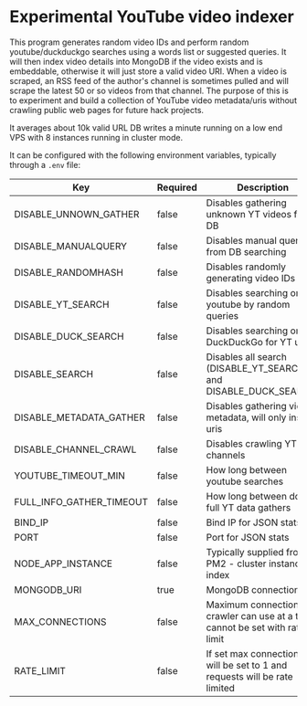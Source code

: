 # Experimental YouTube video indexer

This program generates random video IDs and perform random youtube/duckduckgo searches using a words list or suggested queries. It will then index video details into MongoDB if the video exists and is embeddable, otherwise it will just store a valid video URI. When a video is scraped, an RSS feed of the author's channel is sometimes pulled and will scrape the latest 50 or so videos from that channel. The purpose of this is to experiment and build a collection of YouTube video metadata/uris without crawling public web pages for future hack projects.

It averages about 10k valid URL DB writes a minute running on a low end VPS with 8 instances running in cluster mode.

It can be configured with the following environment variables, typically through a `.env` file:

| Key         | Required     | Description |
|--------------|-----------|------------|
| DISABLE_UNNOWN_GATHER | false     | Disables gathering unknown YT videos from DB       |
| DISABLE_MANUALQUERY | false     | Disables manual queries from DB searching       |
| DISABLE_RANDOMHASH | false     | Disables randomly generating video IDs       |
| DISABLE_YT_SEARCH | false     | Disables searching on youtube by random queries       |
| DISABLE_DUCK_SEARCH | false     | Disables searching on DuckDuckGo for YT urls       |
| DISABLE_SEARCH | false     | Disables all search (DISABLE_YT_SEARCH and DISABLE_DUCK_SEARCH)       |
| DISABLE_METADATA_GATHER | false     | Disables gathering video metadata, will only insert uris       |
| DISABLE_CHANNEL_CRAWL | false     | Disables crawling YT channels       |
| YOUTUBE_TIMEOUT_MIN | false     | How long between youtube searches       |
| FULL_INFO_GATHER_TIMEOUT | false     | How long between doing full YT data gathers       |
| BIND_IP | false     | Bind IP for JSON stats       |
| PORT | false     | Port for JSON stats       |
| NODE_APP_INSTANCE | false     | Typically supplied from PM2 - cluster instance index       |
| MONGODB_URI | true     | MongoDB connection URI       |
| MAX_CONNECTIONS | false     | Maximum connections crawler can use at a time, cannot be set with rate limit       |
| RATE_LIMIT | false     | If set max connections will be set to 1 and requests will be rate limited       |
